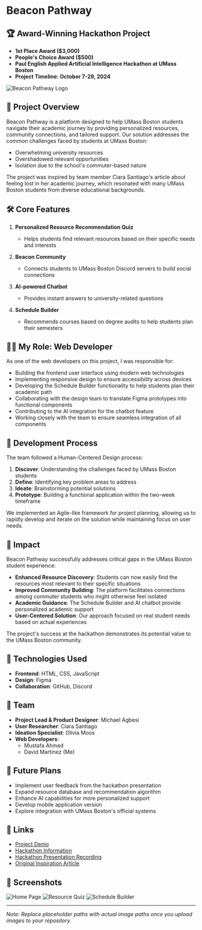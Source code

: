 # Beacon Pathway

## 🏆 Award-Winning Hackathon Project
- **1st Place Award ($3,000)**
- **People's Choice Award ($500)**
- **Paul English Applied Artificial Intelligence Hackathon at UMass Boston**
- **Project Timeline: October 7-29, 2024**

![Beacon Pathway Logo](#)

## 📱 Project Overview

Beacon Pathway is a platform designed to help UMass Boston students navigate their academic journey by providing personalized resources, community connections, and tailored support. Our solution addresses the common challenges faced by students at UMass Boston:

- Overwhelming university resources
- Overshadowed relevant opportunities
- Isolation due to the school's commuter-based nature

The project was inspired by team member Ciara Santiago's article about feeling lost in her academic journey, which resonated with many UMass Boston students from diverse educational backgrounds.

## 🛠️ Core Features

1. **Personalized Resource Recommendation Quiz**
   - Helps students find relevant resources based on their specific needs and interests

2. **Beacon Community**
   - Connects students to UMass Boston Discord servers to build social connections

3. **AI-powered Chatbot**
   - Provides instant answers to university-related questions

4. **Schedule Builder**
   - Recommends courses based on degree audits to help students plan their semesters

## 👨‍💻 My Role: Web Developer

As one of the web developers on this project, I was responsible for:

- Building the frontend user interface using modern web technologies
- Implementing responsive design to ensure accessibility across devices
- Developing the Schedule Builder functionality to help students plan their academic path
- Collaborating with the design team to translate Figma prototypes into functional components
- Contributing to the AI integration for the chatbot feature
- Working closely with the team to ensure seamless integration of all components

## 🔄 Development Process

The team followed a Human-Centered Design process:

1. **Discover**: Understanding the challenges faced by UMass Boston students
2. **Define**: Identifying key problem areas to address
3. **Ideate**: Brainstorming potential solutions
4. **Prototype**: Building a functional application within the two-week timeframe

We implemented an Agile-like framework for project planning, allowing us to rapidly develop and iterate on the solution while maintaining focus on user needs.

## 💫 Impact

Beacon Pathway successfully addresses critical gaps in the UMass Boston student experience:

- **Enhanced Resource Discovery**: Students can now easily find the resources most relevant to their specific situations
- **Improved Community Building**: The platform facilitates connections among commuter students who might otherwise feel isolated
- **Academic Guidance**: The Schedule Builder and AI chatbot provide personalized academic support
- **User-Centered Solution**: Our approach focused on real student needs based on actual experiences

The project's success at the hackathon demonstrates its potential value to the UMass Boston community.

## 🧠 Technologies Used

- **Frontend**: HTML, CSS, JavaScript
- **Design**: Figma
- **Collaboration**: GitHub, Discord

## 👥 Team

- **Project Lead & Product Designer**: Michael Agbesi
- **User Researcher**: Ciara Santiago
- **Ideation Specialist**: Olivia Moos
- **Web Developers**:
  - Mustafa Ahmed
  - David Martinez (Me)

## 🔮 Future Plans

- Implement user feedback from the hackathon presentation
- Expand resource database and recommendation algorithm
- Enhance AI capabilities for more personalized support
- Develop mobile application version
- Explore integration with UMass Boston's official systems

## 🔗 Links

- [Project Demo](https://drive.google.com/file/d/1Diryy0vZhJyvjm0xdjpoHbfq5mEL0mL4/view?usp=sharing)
- [Hackathon Information](https://ai.umb.edu/events/)
- [Hackathon Presentation Recording](https://youtu.be/9pKTI7CGK68?t=2243)
- [Original Inspiration Article](https://medium.com/@clarasantiago/feeling-stuck-navigating-unfulfilled-dreams-in-college)

## 📸 Screenshots

![Home Page](https://raw.githubusercontent.com/yourusername/beacon-pathway/main/assets/screenshots/home.png)
![Resource Quiz](https://raw.githubusercontent.com/yourusername/beacon-pathway/main/assets/screenshots/quiz.png)
![Schedule Builder](https://raw.githubusercontent.com/yourusername/beacon-pathway/main/assets/screenshots/schedule.png)

---

*Note: Replace placeholder paths with actual image paths once you upload images to your repository.*
